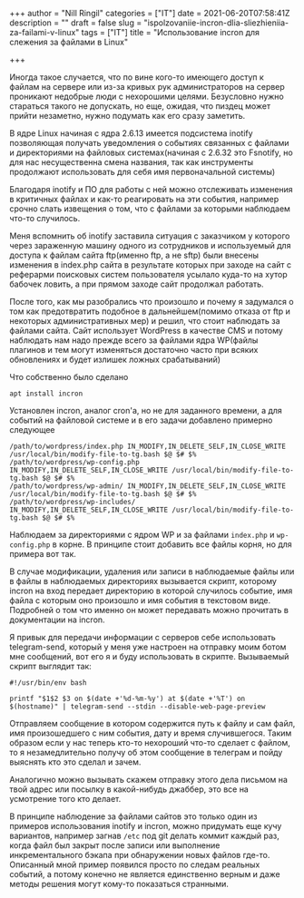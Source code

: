 +++
author = "Nill Ringil"
categories = ["IT"]
date = 2021-06-20T07:58:41Z
description = ""
draft = false
slug = "ispolzovaniie-incron-dlia-sliezhieniia-za-failami-v-linux"
tags = ["IT"]
title = "Использование incron для слежения за файлами в Linux"

+++


Иногда такое случается, что по вине кого-то имеющего доступ к файлам на сервере или из-за кривых рук администраторов на сервер проникают недобрые люди с нехорошими целями. Безусловно нужно стараться такого не допускать, но еще, ожидая, что пиздец может прийти незаметно, нужно подумать как его сразу заметить.

В ядре Linux начиная с ядра 2.6.13 имеется подсистема inotify позволяющая получать уведомления о событиях связанных с файлами и директориями на файловых системах(начиная с 2.6.32 это Fsnotify, но для нас несущественна смена названия, так как инструменты продолжают использовать для себя имя первоначальной системы)

Благодаря inotify и ПО для работы с ней можно отслеживать изменения в критичных файлах и как-то реагировать на эти события, например срочно слать извещения о том, что с файлами за которыми наблюдаем что-то случилось.

Меня вспомнить об inotify заставила ситуация с заказчиком у которого через зараженную машину одного из сотрудников и используемый для доступа к файлам сайта ftp(именно ftp, а не sftp) были внесены изменения в index.php сайта в результате которых при заходе на сайт с реферарми поисковых систем пользователя усылало куда-то на хутор бабочек ловить, а при прямом заходе сайт продолжал работать.

После того, как мы разобрались что произошло и почему я задумался о том как предотвратить подобное в дальнейшем(помимо отказа от ftp и некоторых административных мер) и решил, что стоит наблюдать за файлами сайта. Сайт использует WordPress в качестве CMS и потому наблюдать нам надо прежде всего за файлами ядра WP(файлы плагинов и тем могут изменяться достаточно часто при всяких обновлениях и будет излишек ложных срабатываний)

Что собственно было сделано

```
apt install incron

```

Установлен incron, аналог cron'а, но не для заданного времени, а для событий на файловой системе и в его задачи добавлено примерно следующее

```
/path/to/wordpress/index.php IN_MODIFY,IN_DELETE_SELF,IN_CLOSE_WRITE /usr/local/bin/modify-file-to-tg.bash $@ $# $%
/path/to/wordpress/wp-config.php IN_MODIFY,IN_DELETE_SELF,IN_CLOSE_WRITE /usr/local/bin/modify-file-to-tg.bash $@ $# $%
/path/to/wordpress/wp-admin/ IN_MODIFY,IN_DELETE_SELF,IN_CLOSE_WRITE /usr/local/bin/modify-file-to-tg.bash $@ $# $%
/path/to/wordpress/wp-includes/ IN_MODIFY,IN_DELETE_SELF,IN_CLOSE_WRITE /usr/local/bin/modify-file-to-tg.bash $@ $# $%

```

Наблюдаем за директориями с ядром WP и за файлами `index.php` и `wp-config.php` в корне. В принципе стоит добавить все файлы корня, но для примера вот так.

В случае модификации, удаления или записи в наблюдаемые файлы или в файлы в наблюдаемых директориях вызывается скрипт, которому incron на вход передает директорию в которой случилось событие, имя файла с которым оно произошло и имя события в текстовом виде. Подробней о том что именно он может передавать можно прочитать в документации на incron.

Я привык для передачи информации с серверов себе использовать telegram-send, который у меня уже настроен на отправку моим ботом мне сообщений, вот его я и буду использовать в скрипте. Вызываемый скрипт выглядит так:

```
#!/usr/bin/env bash

printf "$1$2 $3 on $(date +'%d-%m-%y') at $(date +'%T') on $(hostname)" | telegram-send --stdin --disable-web-page-preview

```

Отправляем сообщение в котором содержится путь к файлу и сам файл, имя произошедшего с ним события, дату и время случившегося. Таким образом если у нас теперь кто-то нехороший что-то сделает с файлом, то я незамедлительно получу об этом сообщение в телеграм и пойду выяснять кто это сделал и зачем.

Аналогично можно вызывать скажем отправку этого дела письмом на твой адрес или посылку в какой-нибудь джаббер, это все на усмотрение того кто делает.

В принципе наблюдение за файлами сайтов это только один из примеров использования inotify и incron, можно придумать еще кучу вариантов, например загнав `/etc` под git делать коммит каждый раз, когда файл был закрыт после записи или выполнение инкрементального бэкапа при обнаружении новых файлов где-то. Описанный мной пример появился просто по следам реальных событий, а потому конечно не является единственно верным и даже методы решения могут кому-то показаться странными.

